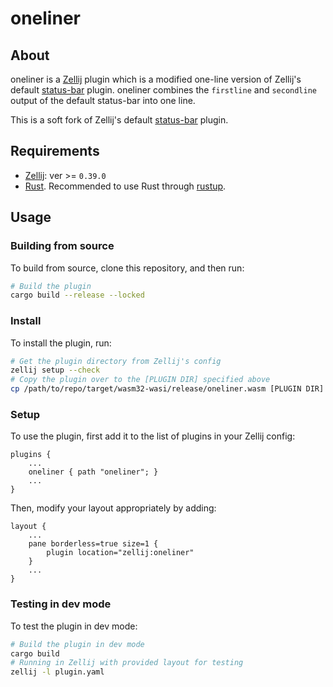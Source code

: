 # oneliner

## About
oneliner is a [Zellij](https://github.com/zellij-org/zellij) plugin which is a modified one-line version of Zellij's default [status-bar](https://github.com/zellij-org/zellij/tree/main/default-plugins/status-bar) plugin. oneliner combines the `firstline` and `secondline` output of the default status-bar into one line.

This is a soft fork of Zellij's default [status-bar](https://github.com/zellij-org/zellij/tree/main/default-plugins/status-bar) plugin.

## Requirements
- [Zellij](https://github.com/zellij-org/zellij): ver >= `0.39.0`
- [Rust](https://www.rust-lang.org/). Recommended to use Rust through [rustup](https://rustup.rs/).

## Usage
### Building from source
To build from source, clone this repository, and then run:
```sh
# Build the plugin
cargo build --release --locked
```

### Install
To install the plugin, run:
```sh
# Get the plugin directory from Zellij's config
zellij setup --check
# Copy the plugin over to the [PLUGIN DIR] specified above
cp /path/to/repo/target/wasm32-wasi/release/oneliner.wasm [PLUGIN DIR]
```

### Setup
To use the plugin, first add it to the list of plugins in your Zellij config:
```
plugins {
    ...
    oneliner { path "oneliner"; }
    ...
}
```
Then, modify your layout appropriately by adding:
```
layout {
    ...
    pane borderless=true size=1 {
        plugin location="zellij:oneliner"
    }
    ...
}
```

### Testing in dev mode
To test the plugin in dev mode:
```sh
# Build the plugin in dev mode
cargo build
# Running in Zellij with provided layout for testing
zellij -l plugin.yaml
```

